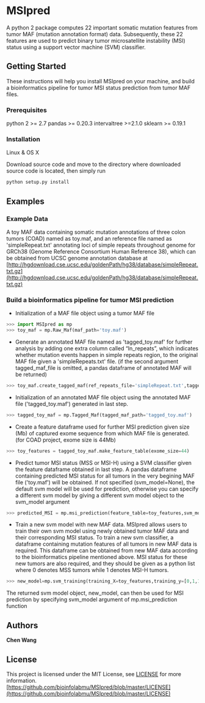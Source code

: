# MSIpred

A python 2 package computes 22 important somatic mutation features from tumor MAF (mutation annotation format) data. Subsequently, these 22 features are used to predict binary tumor microsatellite instability (MSI) status using a support vector machine (SVM) classifier.

## Getting Started

These instructions will help you install MSIpred on your machine, and build a bioinformatics pipeline for tumor MSI status prediction from tumor MAF files.

### Prerequisites
python 2 >=  2.7
pandas >= 0.20.3
intervaltree >=2.1.0
sklearn >=  0.19.1

### Installation
Linux & OS X

Download source code and move to the directory where downloaded source code is located, then simply run

```sh
python setup.py install
```
## Examples
### Example Data
A toy MAF data containing somatic mutation annotations of three colon tumors (COAD) named as toy.maf, and an reference file named as 'simpleRepeat.txt' annotating loci of simple repeats throughout genome for GRCh38 (Genome Reference Consortium Human Reference 38), which can be obtained from UCSC genome annotation database at [http://hgdownload.cse.ucsc.edu/goldenPath/hg38/database/simpleRepeat.txt.gz](http://hgdownload.cse.ucsc.edu/goldenPath/hg38/database/simpleRepeat.txt.gz)
### Build a bioinformatics pipeline for tumor MSI prediction
* Initialization of a MAF file object using a tumor MAF file

``` python
>>> import MSIpred as mp
>>> toy_maf = mp.Raw_Maf(maf_path='toy.maf')
```

* Generate an annotated MAF file named as 'tagged_toy.maf' for further analysis by adding one extra column called “In_repeats”, which indicates whether mutation events happen in simple repeats region, to the original MAF file given a 'simpleRepeats.txt' file.
(if the second argument tagged_maf_file is omitted, a pandas dataframe of annotated MAF will be returned)

```python
>>> toy_maf.create_tagged_maf(ref_repeats_file='simpleRepeat.txt',tagged_maf_file = 'tagged_toy.maf')
```

* Initialization of an annotated MAF file object using the annotated MAF file ('tagged_toy.maf') generated in last step.

```python
>>> tagged_toy_maf = mp.Tagged_Maf(tagged_maf_path='tagged_toy.maf')
```



* Create a feature dataframe used for further MSI prediction given size (Mb) of captured exome sequence from which MAF file is generated.
(for COAD project, exome size is 44Mb)

```python
>>> toy_features = tagged_toy_maf.make_feature_table(exome_size=44)
```

* Predict tumor MSI status (MSS or MSI-H) using a SVM classifier given the feature dataframe obtained in last step. A pandas dataframe containing predicted MSI status for all tumors in the very begining MAF file ('toy.maf') will be obtained. If not specified (svm_model=None), the default svm model will be used for prediction, otherwise you can specify a different svm model by giving a different svm model object to the svm_model argument

```python
>>> predicted_MSI = mp.msi_prediction(feature_table=toy_features,svm_model=None)
```
* Train a new svm model with new MAF data. MSIpred allows users to train their own svm model using newly obtained tumor MAF data and their corresponding MSI status. To train a new svm classifier, a dataframe containing mutation features of all tumors in new MAF data is required. This dataframe can be obtained from new MAF data according to the bioinformatics pipeline mentioned above. MSI status for these new tumors are also required, and they should be given as a python list where 0 denotes MSS tumors while 1 denotes MSI-H tumors.
```python
>>> new_model=mp.svm_training(training_X=toy_features,training_y=[0,1,1])
```
The returned svm model object, new_model, can then be used for MSI prediction by specifying svm_model argument of mp.msi_prediction function
## Authors

**Chen Wang**

## License

This project is licensed under the MIT License, see [LICENSE](LICENSE) for more information.
[https://github.com/bioinfolabmu/MSIpred/blob/master/LICENSE](https://github.com/bioinfolabmu/MSIpred/blob/master/LICENSE)
